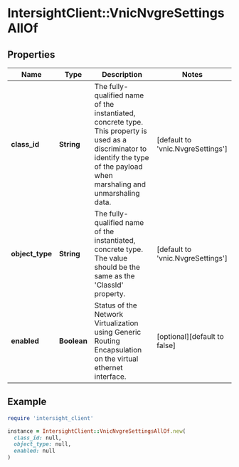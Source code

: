 # IntersightClient::VnicNvgreSettingsAllOf

## Properties

| Name | Type | Description | Notes |
| ---- | ---- | ----------- | ----- |
| **class_id** | **String** | The fully-qualified name of the instantiated, concrete type. This property is used as a discriminator to identify the type of the payload when marshaling and unmarshaling data. | [default to &#39;vnic.NvgreSettings&#39;] |
| **object_type** | **String** | The fully-qualified name of the instantiated, concrete type. The value should be the same as the &#39;ClassId&#39; property. | [default to &#39;vnic.NvgreSettings&#39;] |
| **enabled** | **Boolean** | Status of the Network Virtualization using Generic Routing Encapsulation on the virtual ethernet interface. | [optional][default to false] |

## Example

```ruby
require 'intersight_client'

instance = IntersightClient::VnicNvgreSettingsAllOf.new(
  class_id: null,
  object_type: null,
  enabled: null
)
```

